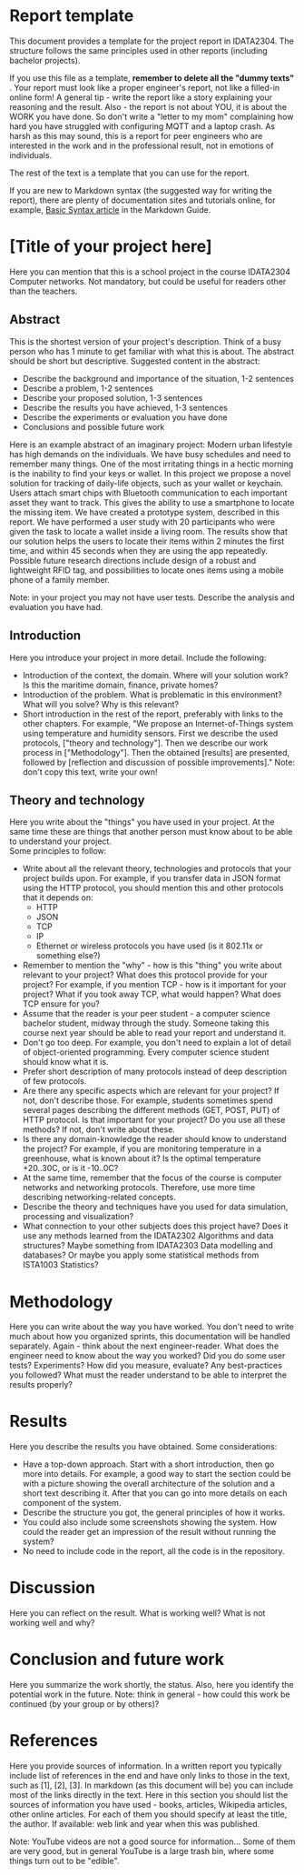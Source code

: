 # Report template

This document provides a template for the project report in IDATA2304. The
structure follows the same principles used in other reports (including bachelor
projects).

If you use this file as a template, **remember to delete all the "dummy texts"**
.
Your report must look like a proper engineer's report, not like a filled-in
online form! A general tip - write the report like a story explaining your
reasoning and the result. Also - the report is not about YOU, it is about the
WORK you have done. So don't write a "letter to my mom" complaining how hard you
have struggled with configuring MQTT and a laptop crash. As harsh as this may
sound, this is a report for peer engineers who are interested in the work and in
the professional result, not in emotions of individuals.

The rest of the text is a template that you can use for the report.

If you are new to Markdown syntax (the suggested way for writing the report),
there are plenty of documentation sites and tutorials online, for
example, [Basic
Syntax article](https://www.markdownguide.org/basic-syntax/) in the Markdown
Guide.

# [Title of your project here]

Here you can mention that this is a school project in the course IDATA2304
Computer networks. Not mandatory, but could be useful for readers other than the
teachers.

## Abstract

This is the shortest version of your project's description. Think of a busy
person who has 1 minute to get familiar with what this is about. The abstract
should be short but descriptive.
Suggested content in the abstract:

* Describe the background and importance of the situation, 1-2 sentences
* Describe a problem, 1-2 sentences
* Describe your proposed solution, 1-3 sentences
* Describe the results you have achieved, 1-3 sentences
* Describe the experiments or evaluation you have done
* Conclusions and possible future work

Here is an example abstract of an imaginary project:
Modern urban lifestyle has high demands on the individuals. We have busy
schedules and need to remember many things. One of the most irritating things in
a hectic morning is the inability to find your keys or wallet. In this
project we propose a novel solution for tracking of daily-life objects, such as
your wallet or keychain. Users attach smart chips with Bluetooth communication
to each important asset they want to track. This gives the ability to use a
smartphone to locate the missing item. We have created a prototype system,
described in this report. We have performed a user study with 20 participants
who were given the task to locate a wallet inside a living room.
The results show that our solution helps the users to locate their items within
2 minutes the first time, and within 45 seconds when they are using the app
repeatedly. Possible future research directions include design of a robust and
lightweight RFID tag, and possibilities to locate ones items using a mobile
phone of a family member.

Note: in your project you may not have user tests. Describe the analysis and
evaluation you have had.

## Introduction

Here you introduce your project in more detail. Include the following:

* Introduction of the context, the domain. Where will your solution work? Is
  this the maritime domain, finance, private homes?
* Introduction of the problem. What is problematic in this environment? What
  will you solve? Why is this relevant?
* Short introduction in the rest of the report, preferably with links to the
  other chapters. For example, "We propose an Internet-of-Things system using
  temperature and humidity sensors. First we describe the used
  protocols, ["theory and technology"]. Then we describe our work process
  in ["Methodology"]. Then the obtained [results] are presented, followed by
  [reflection and discussion of possible improvements]." Note: don't copy this
  text, write your own!

## Theory and technology

Here you write about the "things" you have used in your project. At the same
time these are things that another person must know about to be able to
understand your project.  
Some principles to follow:

* Write about all the relevant theory, technologies and protocols that your
  project builds upon. For example, if you transfer data in JSON format using
  the HTTP protocol, you should mention this and other protocols that it depends
  on:
    * HTTP
    * JSON
    * TCP
    * IP
    * Ethernet or wireless protocols you have used (is it 802.11x or something
      else?)
* Remember to mention the "why" - how is this "thing" you write about relevant
  to your project? What does this protocol provide for your project? For
  example, if you mention TCP - how is it important for your project? What if
  you took away TCP, what would happen? What does TCP ensure for you?
* Assume that the reader is your peer student - a computer science bachelor
  student, midway through the study. Someone taking this course next year should
  be able to read your report and understand it.
* Don't go too deep. For example, you don't need to explain a lot of detail of
  object-oriented programming. Every computer science student should know what
  it is.
* Prefer short description of many protocols instead of deep description of few
  protocols.
* Are there any specific aspects which are relevant for your project? If not,
  don't describe those. For example, students sometimes spend several pages
  describing the different methods (GET, POST, PUT) of HTTP protocol. Is that
  important for your project? Do you use all these methods? If not, don't write
  about these.
* Is there any domain-knowledge the reader should know to understand the
  project? For example, if you are monitoring temperature in a greenhouse, what
  is known about it? Is the optimal temperature +20..30C, or is it -10..0C?
* At the same time, remember that the focus of the course is computer networks
  and networking protocols. Therefore, use more time describing
  networking-related concepts.
* Describe the theory and techniques have you used for data simulation,
  processing and visualization?
* What connection to your other subjects does this project have? Does it use any
  methods learned from the IDATA2302 Algorithms and data structures? Maybe
  something from IDATA2303 Data modelling and databases? Or maybe you apply some
  statistical methods from ISTA1003 Statistics?

# Methodology

Here you can write about the way you have worked. You don't need to write much
about how you organized sprints, this documentation will be handled separately.
Again - think about the next engineer-reader. What does the engineer need to
know about the way you worked? Did you do some user tests? Experiments? How did
you measure, evaluate? Any best-practices you followed? What must the reader
understand to be able to interpret the results properly?

# Results

Here you describe the results you have obtained. Some considerations:

* Have a top-down approach. Start with a short introduction, then go more into
  details. For example, a good way to start the section could be with a picture
  showing the overall architecture of the solution and a short text describing
  it. After that you can go into more details on each component of the system.
* Describe the structure you got, the general principles of how it works.
* You could also include some screenshots showing the system. How could the
  reader get an impression of the result without running the system?
* No need to include code in the report, all the code is in the repository.

# Discussion

Here you can reflect on the result. What is working well? What is not working
well and why?

# Conclusion and future work

Here you summarize the work shortly, the status. Also, here you identify the
potential work in the future. Note: think in general - how could this work be
continued (by your group or by others)?

# References

Here you provide sources of information. In a written report you typically
include list of references in the end and have only links to those in the text,
such as [1], [2], [3]. In markdown (as this document will be) you can include
most of the links directly in the text. Here in this section you should list the
sources of information you have used - books, articles, Wikipedia articles,
other online articles. For each of them you should specify at least the title,
the author. If available: web link and year when this was published.

Note: YouTube videos are not a good source for information... Some of them are
very good, but in general YouTube is a large trash bin, where some things turn
out to be "edible".